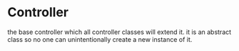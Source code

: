 # Controller

the base controller which all controller classes will extend it. it is an abstract class so no one can unintentionally
create a new instance of it.